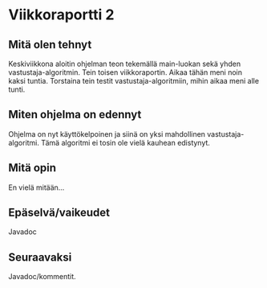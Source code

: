 # Viikkoraportti 2

## Mitä olen tehnyt
Keskiviikkona aloitin ohjelman teon tekemällä main-luokan sekä yhden vastustaja-algoritmin. Tein toisen viikkoraportin. Aikaa tähän meni noin kaksi tuntia. Torstaina tein testit vastustaja-algoritmiin, mihin aikaa meni alle tunti.

## Miten ohjelma on edennyt
Ohjelma on nyt käyttökelpoinen ja siinä on yksi mahdollinen vastustaja-algoritmi. Tämä algoritmi ei tosin ole vielä kauhean edistynyt.

## Mitä opin
En vielä mitään...

## Epäselvä/vaikeudet
Javadoc

## Seuraavaksi
Javadoc/kommentit.
